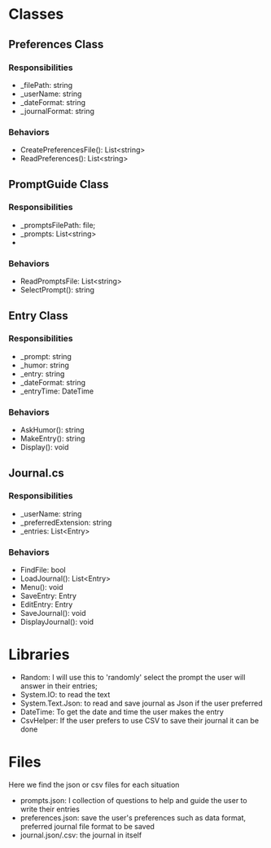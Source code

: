 # Classes

## Preferences Class

### Responsibilities
<ul>
    <li> _filePath: string </li>
    <li> _userName: string </li>
    <li> _dateFormat: string </li>
    <li> _journalFormat: string</li>
</ul>

### Behaviors
<ul>
    <li> CreatePreferencesFile(): List&lt;string&gt;</li>
    <li> ReadPreferences(): List&lt;string&gt; </li>
</ul>

## PromptGuide Class

### Responsibilities
<ul>
    <li> _promptsFilePath: file; </li>
    <li> _prompts: List&lt;string&gt;<li>
</ul>

### Behaviors
<ul>
    <li> ReadPromptsFile: List&lt;string&gt;</li>
    <li> SelectPrompt(): string </li>
</ul>

## Entry Class

### Responsibilities
<ul>
    <li> _prompt: string </li>
    <li> _humor: string</li>
    <li> _entry: string</li>
    <li> _dateFormat: string </li>
    <li> _entryTime: DateTime </li>
</ul>

### Behaviors
<ul>
    <li> AskHumor(): string </li>
    <li> MakeEntry(): string </li>
    <li> Display(): void </li>
</ul>

## Journal.cs

### Responsibilities
<ul>
    <li> _userName: string</li>
    <li> _preferredExtension: string </li>
    <li> _entries: List&lt;Entry&gt;</li>
</ul>

### Behaviors
<ul>
    <li> FindFile: bool</li>
    <li> LoadJournal(): List&lt;Entry&gt;</li>
    <li> Menu(): void</li>
    <li> SaveEntry: Entry</li>
    <li> EditEntry: Entry</li>
    <li> SaveJournal(): void</li>
    <li> DisplayJournal(): void</li>  
</ul>

# Libraries

<ul>
    <li> Random: I will use this to 'randomly' select the prompt the user will answer in their entries;</li>
    <li> System.IO: to read the text</li>
    <li> System.Text.Json: to read and save journal as Json if the user preferred</li>
    <li> DateTime: To get the date and time the user makes the entry</li>
    <li> CsvHelper: If the user prefers to use CSV to save their journal it can be done</li>
</ul>

# Files

Here we find the json or csv files for each situation 
<ul>
    <li> prompts.json: I collection of questions to help and guide the user to write their entries</li>
    <li> preferences.json: save the user's preferences such as data format, preferred journal file format to be saved</li>
    <li> journal.json/.csv: the journal in itself</li>
</ul>
